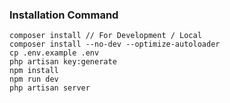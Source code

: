 ### Installation Command

```
composer install // For Development / Local
composer install --no-dev --optimize-autoloader
cp .env.example .env
php artisan key:generate
npm install
npm run dev
php artisan server
```
